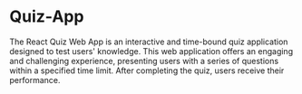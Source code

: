 # Quiz-App

The React Quiz Web App is an interactive and time-bound quiz application designed to test users' knowledge. This web application offers an engaging and challenging experience, presenting users with a series of questions within a specified time limit. After completing the quiz, users receive their performance.
